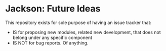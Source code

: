 # Jackson: Future Ideas

This repository exists for sole purpose of having an issue tracker that:

* IS for proposing new modules, related new development, that does not belong under any specific component
* IS NOT for bug reports. Of anything.
